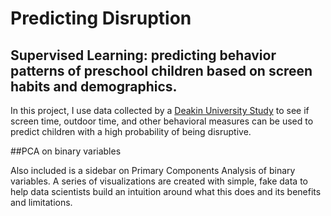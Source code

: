 # Predicting Disruption
## Supervised Learning: predicting behavior patterns of preschool children based on screen habits and demographics. 

In this project, I use data collected by a [Deakin University Study](https://journals.plos.org/plosone/article?id=10.1371/journal.pone.0193700) to see if screen time, outdoor time, and other behavioral measures can be used to predict children with a high probability of being disruptive. 

##PCA on binary variables

Also included is a sidebar on Primary Components Analysis of binary variables. A series of visualizations are created with simple, fake data to help data scientists build an intuition around what this does and its benefits and limitations.

